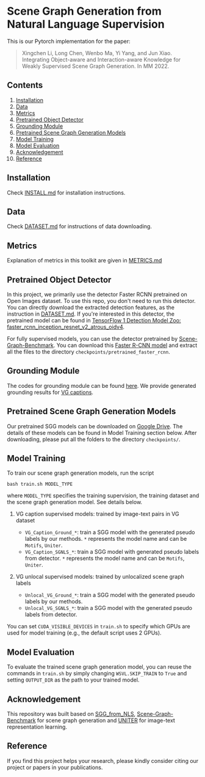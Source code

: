# Scene Graph Generation from Natural Language Supervision
This is our Pytorch implementation for the paper:
> Xingchen Li, Long Chen, Wenbo Ma, Yi Yang, and Jun Xiao. Integrating Object-aware and Interaction-aware Knowledge for Weakly Supervised Scene Graph Generation. In MM 2022.


## Contents

1. [Installation](#Installation)
2. [Data](#Data)
3. [Metrics](#Metrics)
4. [Pretrained Object Detector](#Pretrained-Object-Detector)
5. [Grounding Module](#Grounding-Module)
6. [Pretrained Scene Graph Generation Models](#Pretrained-Scene-Graph-Generation-Models)
7. [Model Training](#Model-Training)
8. [Model Evaluation](#Model-Evaluation)
9. [Acknowledgement](#Acknowledgement)
10. [Reference](#Reference)


## Installation

Check [INSTALL.md](INSTALL.md) for installation instructions.

## Data

Check [DATASET.md](DATASET.md) for instructions of data downloading.

## Metrics

Explanation of metrics in this toolkit are given in [METRICS.md](METRICS.md)

## Pretrained Object Detector

In this project, we primarily use the detector Faster RCNN pretrained on Open Images dataset. To use this repo, you don't need to run this detector. You can directly download the extracted detection features, as the instruction in [DATASET.md](DATASET.md). If you're interested in this detector, the pretrained model can be found in [TensorFlow 1 Detection Model Zoo: faster_rcnn_inception_resnet_v2_atrous_oidv4](https://github.com/tensorflow/models/blob/master/research/object_detection/g3doc/tf1_detection_zoo.md#open-images-trained-models). 

For fully supervised models, you can use the detector pretrained by [Scene-Graph-Benchmark](https://github.com/KaihuaTang/Scene-Graph-Benchmark.pytorch#pretrained-models). You can download this [Faster R-CNN model](https://onedrive.live.com/embed?cid=22376FFAD72C4B64&resid=22376FFAD72C4B64%21779870&authkey=AH5CPVb9g5E67iQ) and extract all the files to the directory `checkpoints/pretrained_faster_rcnn`.

## Grounding Module
The codes for grounding module can be found [here](https://github.com/ChopinSharp/ws-sgg-grounder).
We provide generated grounding results for [VG captions](https://drive.google.com/file/d/1jVmN_woqXQ2ovfXhvfVXzK71Dn6dwu6F/view?usp=sharing).

## Pretrained Scene Graph Generation Models

Our pretrained SGG models can be downloaded on [Google Drive](https://drive.google.com/file/d/1kjwmw1wdDnqwEsP__FrKVgiLj7rsUWxr/view?usp=sharing). The details of these models can be found in Model Training section below. After downloading, please put all the folders to the directory `checkpoints/`. 

## Model Training

To train our scene graph generation models, run the script
```
bash train.sh MODEL_TYPE
```
where `MODEL_TYPE` specifies the training supervision, the training dataset and the scene graph generation model. See details below.

1. VG caption supervised models: trained by image-text pairs in VG dataset
    * `VG_Caption_Ground_*`: train a SGG model with the generated pseudo labels by our methods. `*` represents the model name and can be `Motifs`, `Uniter`.
    * `VG_Caption_SGNLS_*`: train a SGG model with generated pseudo labels from detector. `*` represents the model name and can be `Motifs`, `Uniter`.

2. VG unlocal supervised models: trained by unlocalized scene graph labels
    * `Unlocal_VG_Ground_*`: train a SGG model with the generated pseudo labels by our methods.
    * `Unlocal_VG_SGNLS_*`: train a SGG model with the generated pseudo labels from detector.



You can set `CUDA_VISIBLE_DEVICES` in `train.sh` to specify which GPUs are used for model training (e.g., the default script uses 2 GPUs).

## Model Evaluation

To evaluate the trained scene graph generation model, you can reuse the commands in `train.sh` by simply changing `WSVL.SKIP_TRAIN` to `True` and setting `OUTPUT_DIR` as the path to your trained model. 

## Acknowledgement

This repository was built based on [SGG_from_NLS](https://github.com/YiwuZhong/SGG_from_NLS), [Scene-Graph-Benchmark](https://github.com/KaihuaTang/Scene-Graph-Benchmark.pytorch) for scene graph generation and [UNITER](https://github.com/ChenRocks/UNITER) for image-text representation learning.


## Reference
If you find this project helps your research, please kindly consider citing our project or papers in your publications.
